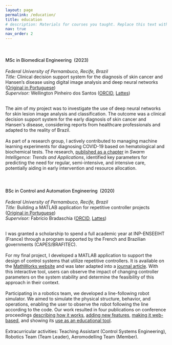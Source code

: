 ```yaml
---
layout: page
permalink: /education/
title: education
# description: Materials for courses you taught. Replace this text with your description.
nav: true
nav_order: 2
---
```


<tbody>
<tr>
<td>&nbsp;&nbsp;&nbsp;&nbsp;</td>
<td> 

<h4> <span style='font-weight: 500;'>MSc in Biomedical Engineering &nbsp;(2023)</span> </h4>
<i>Federal University of Pernambuco, Recife, Brazil</i> <br>
<i>Title:</i> Clinical decision support system for the diagnosis of skin cancer and Hansen’s disease using digital image analysis and deep neural networks (<a href="https://repositorio.ufpe.br/handle/123456789/50253" target="_blank">Original in Portuguese</a>) <br>
<i>Supervisor:</i> Wellington Pinheiro dos Santos (<a href="https://orcid.org/0000-0003-2558-6602" target="_blank">ORCID</a>, <a href="http://lattes.cnpq.br/6413917211782026" target="_blank">Lattes</a>) <br><br>

The aim of my project was to investigate the use of deep neural networks for skin lesion image analysis and classification. The outcome was a clinical decision support system for the early diagnosis of skin cancer and Hansen's disease, considering reports from healthcare professionals and adapted to the reality of Brazil.
<br><br>
As part of a research group, I actively contributed to managing machine learning experiments for diagnosing COVID-19 based on hematological and biochemical tests. The research, <a href="https://www.taylorfrancis.com/chapters/edit/10.1201/9781003190141-10/" target="_blank">published as a chapter</a> in *Swarm Intelligence: Trends and Applications*, identified key parameters for predicting the need for regular, semi-intensive, and intensive care, potentially aiding in early intervention and resource allocation.
<br><br><br>

<h4> <span style='font-weight: 500;'>BSc in Control and Automation Engineering &nbsp;(2020)</span> </h4>

<i>Federal University of Pernambuco, Recife, Brazil</i> <br>
<i>Title:</i> Building a MATLAB application for repetitive controller projects (<a href=" {{ 'tcc_pedro_lima.pdf' | prepend: 'assets/pdf/' | relative_url}}" target="_blank">Original in Portuguese</a>) <br>
<i>Supervisor:</i> Fabrício Bradaschia (<a href="https://orcid.org/0000-0002-2086-7862" target="_blank">ORCID</a>, <a href="http://lattes.cnpq.br/7274295997961188" target="_blank">Lattes</a>) <br><br>

I was granted a scholarship to spend a full academic year at INP-ENSEEIHT (France) through a program supported by the French and Brazilian governments (CAPES/BRAFITEC).
<br><br>
For my final project, I developed a MATLAB application to support the design of control systems that utilize repetitive controllers. It is available on the <a href="https://www.mathworks.com/matlabcentral/fileexchange/74759-repetitive-controller-designer" target="_blank">MathWorks website</a> and was later adapted into a <a href="https://doi.org/10.3390/en16052451" target="_blank">journal article</a>. With this interactive tool, users can observe the impact of changing controller parameters on the system stability and determine the feasibility of this approach in their context. 
<br><br>
Participating in a robotics team, we developed a line-following robot simulator. We aimed to simulate the physical structure, behavior, and operations, enabling the user to observe the robot following the line according to the code. Our work resulted in four publications on conference proceedings <a href="https://www.sba.org.br/open_journal_systems/index.php/cba/article/view/523" target="_blank">describing how it works</a>, <a href="https://doi.org/10.1109/LARS/SBR/WRE.2018.00103" target="_blank">adding new features</a>, <a href="https://doi.org/10.1109/SVR.2019.00025" target="_blank">making it web-based</a>, and showing its <a href="https://doi.org/10.1109/LARS/SBR/WRE.2018.00101" target="_blank">use as an educational tool</a>.
<br><br>
Extracurricular activities: Teaching Assistant (Control Systems Engineering), Robotics Team (Team Leader), Aeromodelling Team (Member).

</td>

</tr></tbody>